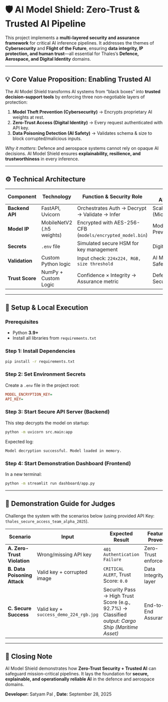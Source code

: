 # 🛡️ AI Model Shield: Zero-Trust & Trusted AI Pipeline

This project implements a **multi-layered security and assurance framework** for critical AI inference pipelines. It addresses the themes of **Cybersecurity** and **Flight of the Future**, ensuring **data integrity, IP protection, and human trust**—all essential for Thales’s **Defence, Aerospace, and Digital Identity** domains.

---

## 💡 Core Value Proposition: Enabling Trusted AI

The AI Model Shield transforms AI systems from “black boxes” into **trusted decision-support tools** by enforcing three non-negotiable layers of protection:

1. **Model Theft Prevention (Cybersecurity)** → Encrypts proprietary AI weights at rest.
2. **Zero-Trust Access (Digital Identity)** → Every request authenticated with API key.
3. **Data Poisoning Detection (AI Safety)** → Validates schema & size to block corrupted/malicious inputs.

*Why it matters*: Defence and aerospace systems cannot rely on opaque AI decisions. AI Model Shield ensures **explainability, resilience, and trustworthiness** in every inference.

---

## ⚙️ Technical Architecture

| Component       | Technology                | Function & Security Role                                  | Thales Alignment            |
| --------------- | ------------------------- | --------------------------------------------------------- | --------------------------- |
| **Backend API** | FastAPI, Uvicorn          | Orchestrates Auth → Decrypt → Validate → Infer            | Scalability (Microservices) |
| **Model IP**    | MobileNetV2 (.h5 weights) | Encrypted with AES-256-CFB (`models/encrypted_model.bin`) | Model Theft Prevention      |
| **Secrets**     | `.env` file               | Simulated secure HSM for key management                   | Digital Identity            |
| **Validation**  | Custom Python logic       | Input check: `224x224, RGB, size threshold`               | AI Model Safety             |
| **Trust Score** | NumPy + Custom Logic      | Confidence × Integrity → Assurance metric                 | Defence & Security (XAI)    |

---

## 🚀 Setup & Local Execution

### Prerequisites

* Python **3.9+**
* Install all libraries from `requirements.txt`

### Step 1: Install Dependencies

```bash
pip install -r requirements.txt
```

### Step 2: Set Environment Secrets

Create a `.env` file in the project root:

```ini
MODEL_ENCRYPTION_KEY=
API_KEY=
```

### Step 3: Start Secure API Server (Backend)

This step decrypts the model on startup:

```bash
python -m uvicorn src.main:app
```

Expected log:

```
Model decryption successful. Model loaded in memory.
```

### Step 4: Start Demonstration Dashboard (Frontend)

In a new terminal:

```bash
python -m streamlit run dashboard/app.py
```

---

## 🔎 Demonstration Guide for Judges

Challenge the system with the scenarios below (using provided API Key: `thales_secure_access_team_alpha_2025`).

| Scenario                     | Input                                  | Expected Result                                                                                   | Feature Proved       |
| ---------------------------- | -------------------------------------- | ------------------------------------------------------------------------------------------------- | -------------------- |
| **A. Zero-Trust Violation**  | Wrong/missing API key                  | `401 Authentication Failure`                                                                      | Zero-Trust enforced  |
| **B. Data Poisoning Attack** | Valid key + corrupted image            | `CRITICAL ALERT`, Trust Score: `0.0`                                                              | Data Integrity layer |
| **C. Secure Success**        | Valid key + `success_demo_224_rgb.jpg` | Security Pass → High Trust Score (e.g., 92.7%) → Classified output: *Cargo Ship (Maritime Asset)* | End-to-End Assurance |

---

## 📌 Closing Note

AI Model Shield demonstrates how **Zero-Trust Security + Trusted AI** can safeguard mission-critical pipelines. It lays the foundation for **secure, explainable, and operationally reliable AI** in the defence and aerospace domains.

**Developer:** Satyam Pal , 
**Date:** September 28, 2025
